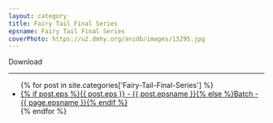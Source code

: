 ```yaml
---
layout: category
title: Fairy Tail Final Series
epsname: Fairy Tail Final Series
coverPhoto: https://u2.dmhy.org/anidb/images/13295.jpg
---
```



Download

---
  <ul>
    {% for post in site.categories['Fairy-Tail-Final-Series'] %}
  <li><a class="white pinkhover" href="{{ site.baseurl }}{{ post.url }}">{% if post.eps %}{{ post.eps }} - {{ post.epsname }}{% else %}Batch - {{ page.epsname }}{% endif %}</a></li>
  {% endfor %}